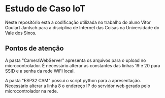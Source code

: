 # Estudo de Caso IoT
Neste repositório está a codificação utilizada no trabalho do aluno Vitor Goulart Jantsch para a disciplina de Internet das Coisas na Universidade do Vale dos Sinos.
## Pontos de atenção
A pasta "CameraWebServer" apresenta os arquivos para o upload no microcontrolador. É necessário alterar as constantes das linhas 19 e 20 para SSID e a senha da rede WiFi local.

A pasta "ESP32 CAM" possui o script python para a apresentação. Necessário alterar a linha 8 o endereço IP do servidor web gerado pelo microcontrolador na rede.